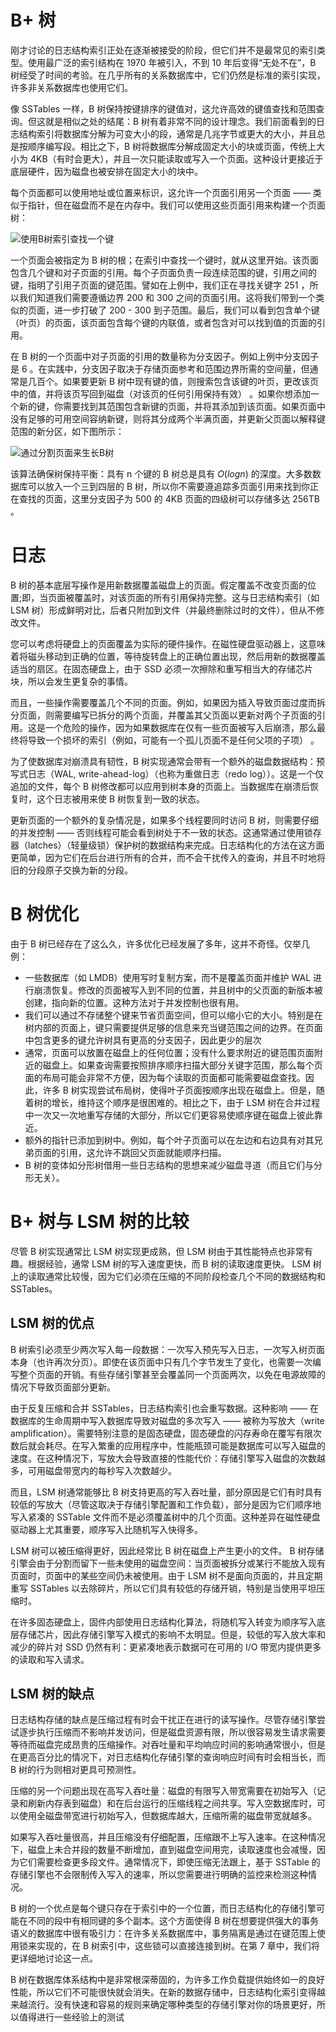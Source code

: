 # B+ 树

刚才讨论的日志结构索引正处在逐渐被接受的阶段，但它们并不是最常见的索引类型。使用最广泛的索引结构在 1970 年被引入，不到 10 年后变得“无处不在”，B 树经受了时间的考验。在几乎所有的关系数据库中，它们仍然是标准的索引实现，许多非关系数据库也使用它们。

像 SSTables 一样，B 树保持按键排序的键值对，这允许高效的键值查找和范围查询。但这就是相似之处的结尾：B 树有着非常不同的设计理念。我们前面看到的日志结构索引将数据库分解为可变大小的段，通常是几兆字节或更大的大小，并且总是按顺序编写段。相比之下，B 树将数据库分解成固定大小的块或页面，传统上大小为 4KB（有时会更大），并且一次只能读取或写入一个页面。这种设计更接近于底层硬件，因为磁盘也被安排在固定大小的块中。

每个页面都可以使用地址或位置来标识，这允许一个页面引用另一个页面 —— 类似于指针，但在磁盘而不是在内存中。我们可以使用这些页面引用来构建一个页面树：

![使用B树索引查找一个键](https://s2.ax1x.com/2020/02/06/1y1Y1U.md.png)

一个页面会被指定为 B 树的根；在索引中查找一个键时，就从这里开始。该页面包含几个键和对子页面的引用。每个子页面负责一段连续范围的键，引用之间的键，指明了引用子页面的键范围。譬如在上例中，我们正在寻找关键字 251 ，所以我们知道我们需要遵循边界 200 和 300 之间的页面引用。这将我们带到一个类似的页面，进一步打破了 200 - 300 到子范围。最后，我们可以看到包含单个键（叶页）的页面，该页面包含每个键的内联值，或者包含对可以找到值的页面的引用。

在 B 树的一个页面中对子页面的引用的数量称为分支因子。例如上例中分支因子是 6 。在实践中，分支因子取决于存储页面参考和范围边界所需的空间量，但通常是几百个。如果要更新 B 树中现有键的值，则搜索包含该键的叶页，更改该页中的值，并将该页写回到磁盘（对该页的任何引用保持有效） 。如果你想添加一个新的键，你需要找到其范围包含新键的页面，并将其添加到该页面。如果页面中没有足够的可用空间容纳新键，则将其分成两个半满页面，并更新父页面以解释键范围的新分区，如下图所示：

![通过分割页面来生长B树](https://s2.ax1x.com/2020/02/06/1y1738.png)

该算法确保树保持平衡：具有 n 个键的 B 树总是具有 $O(log n)$ 的深度。大多数数据库可以放入一个三到四层的 B 树，所以你不需要遵追踪多页面引用来找到你正在查找的页面，这里分支因子为 500 的 4KB 页面的四级树可以存储多达 256TB 。

# 日志

B 树的基本底层写操作是用新数据覆盖磁盘上的页面。假定覆盖不改变页面的位置;即，当页面被覆盖时，对该页面的所有引用保持完整。这与日志结构索引（如 LSM 树）形成鲜明对比，后者只附加到文件（并最终删除过时的文件），但从不修改文件。

您可以考虑将硬盘上的页面覆盖为实际的硬件操作。在磁性硬盘驱动器上，这意味着将磁头移动到正确的位置，等待旋转盘上的正确位置出现，然后用新的数据覆盖适当的扇区。在固态硬盘上，由于 SSD 必须一次擦除和重写相当大的存储芯片块，所以会发生更复杂的事情。

而且，一些操作需要覆盖几个不同的页面。例如，如果因为插入导致页面过度而拆分页面，则需要编写已拆分的两个页面，并覆盖其父页面以更新对两个子页面的引用。这是一个危险的操作，因为如果数据库在仅有一些页面被写入后崩溃，那么最终将导致一个损坏的索引（例如，可能有一个孤儿页面不是任何父项的子项） 。

为了使数据库对崩溃具有韧性，B 树实现通常会带有一个额外的磁盘数据结构：预写式日志（WAL, write-ahead-log）（也称为重做日志（redo log））。这是一个仅追加的文件，每个 B 树修改都可以应用到树本身的页面上。当数据库在崩溃后恢复时，这个日志被用来使 B 树恢复到一致的状态。

更新页面的一个额外的复杂情况是，如果多个线程要同时访问 B 树，则需要仔细的并发控制 —— 否则线程可能会看到树处于不一致的状态。这通常通过使用锁存器（latches）（轻量级锁）保护树的数据结构来完成。日志结构化的方法在这方面更简单，因为它们在后台进行所有的合并，而不会干扰传入的查询，并且不时地将旧的分段原子交换为新的分段。

# B 树优化

由于 B 树已经存在了这么久，许多优化已经发展了多年，这并不奇怪。仅举几例：

- 一些数据库（如 LMDB）使用写时复制方案，而不是覆盖页面并维护 WAL 进行崩溃恢复。修改的页面被写入到不同的位置，并且树中的父页面的新版本被创建，指向新的位置。这种方法对于并发控制也很有用。
- 我们可以通过不存储整个键来节省页面空间，但可以缩小它的大小。特别是在树内部的页面上，键只需要提供足够的信息来充当键范围之间的边界。在页面中包含更多的键允许树具有更高的分支因子，因此更少的层次
- 通常，页面可以放置在磁盘上的任何位置；没有什么要求附近的键范围页面附近的磁盘上。如果查询需要按照排序顺序扫描大部分关键字范围，那么每个页面的布局可能会非常不方便，因为每个读取的页面都可能需要磁盘查找。因此，许多 B 树实现尝试布局树，使得叶子页面按顺序出现在磁盘上。但是，随着树的增长，维持这个顺序是很困难的。相比之下，由于 LSM 树在合并过程中一次又一次地重写存储的大部分，所以它们更容易使顺序键在磁盘上彼此靠近。
- 额外的指针已添加到树中。例如，每个叶子页面可以在左边和右边具有对其兄弟页面的引用，这允许不跳回父页面就能顺序扫描。
- B 树的变体如分形树借用一些日志结构的思想来减少磁盘寻道（而且它们与分形无关）。

# B+ 树与 LSM 树的比较

尽管 B 树实现通常比 LSM 树实现更成熟，但 LSM 树由于其性能特点也非常有趣。根据经验，通常 LSM 树的写入速度更快，而 B 树的读取速度更快。 LSM 树上的读取通常比较慢，因为它们必须在压缩的不同阶段检查几个不同的数据结构和 SSTables。

## LSM 树的优点

B 树索引必须至少两次写入每一段数据：一次写入预先写入日志，一次写入树页面本身（也许再次分页）。即使在该页面中只有几个字节发生了变化，也需要一次编写整个页面的开销。有些存储引擎甚至会覆盖同一个页面两次，以免在电源故障的情况下导致页面部分更新。

由于反复压缩和合并 SSTables，日志结构索引也会重写数据。这种影响 —— 在数据库的生命周期中写入数据库导致对磁盘的多次写入 —— 被称为写放大（write amplification）。需要特别注意的是固态硬盘，固态硬盘的闪存寿命在覆写有限次数后就会耗尽。在写入繁重的应用程序中，性能瓶颈可能是数据库可以写入磁盘的速度。在这种情况下，写放大会导致直接的性能代价：存储引擎写入磁盘的次数越多，可用磁盘带宽内的每秒写入次数越少。

而且，LSM 树通常能够比 B 树支持更高的写入吞吐量，部分原因是它们有时具有较低的写放大（尽管这取决于存储引擎配置和工作负载），部分是因为它们顺序地写入紧凑的 SSTable 文件而不是必须覆盖树中的几个页面。这种差异在磁性硬盘驱动器上尤其重要，顺序写入比随机写入快得多。

LSM 树可以被压缩得更好，因此经常比 B 树在磁盘上产生更小的文件。 B 树存储引擎会由于分割而留下一些未使用的磁盘空间：当页面被拆分或某行不能放入现有页面时，页面中的某些空间仍未被使用。由于 LSM 树不是面向页面的，并且定期重写 SSTables 以去除碎片，所以它们具有较低的存储开销，特别是当使用平坦压缩时。

在许多固态硬盘上，固件内部使用日志结构化算法，将随机写入转变为顺序写入底层存储芯片，因此存储引擎写入模式的影响不太明显。但是，较低的写入放大率和减少的碎片对 SSD 仍然有利：更紧凑地表示数据可在可用的 I/O 带宽内提供更多的读取和写入请求。

## LSM 树的缺点

日志结构存储的缺点是压缩过程有时会干扰正在进行的读写操作。尽管存储引擎尝试逐步执行压缩而不影响并发访问，但是磁盘资源有限，所以很容易发生请求需要等待而磁盘完成昂贵的压缩操作。对吞吐量和平均响应时间的影响通常很小，但是在更高百分比的情况下，对日志结构化存储引擎的查询响应时间有时会相当长，而 B 树的行为则相对更具可预测性。

压缩的另一个问题出现在高写入吞吐量：磁盘的有限写入带宽需要在初始写入（记录和刷新内存表到磁盘）和在后台运行的压缩线程之间共享。写入空数据库时，可以使用全磁盘带宽进行初始写入，但数据库越大，压缩所需的磁盘带宽就越多。

如果写入吞吐量很高，并且压缩没有仔细配置，压缩跟不上写入速率。在这种情况下，磁盘上未合并段的数量不断增加，直到磁盘空间用完，读取速度也会减慢，因为它们需要检查更多段文件。通常情况下，即使压缩无法跟上，基于 SSTable 的存储引擎也不会限制传入写入的速率，所以您需要进行明确的监控来检测这种情况。

B 树的一个优点是每个键只存在于索引中的一个位置，而日志结构化的存储引擎可能在不同的段中有相同键的多个副本。这个方面使得 B 树在想要提供强大的事务语义的数据库中很有吸引力：在许多关系数据库中，事务隔离是通过在键范围上使用锁来实现的，在 B 树索引中，这些锁可以直接连接到树。在第 7 章中，我们将更详细地讨论这一点。

B 树在数据库体系结构中是非常根深蒂固的，为许多工作负载提供始终如一的良好性能，所以它们不可能很快就会消失。在新的数据存储中，日志结构化索引变得越来越流行。没有快速和容易的规则来确定哪种类型的存储引擎对你的场景更好，所以值得进行一些经验上的测试
